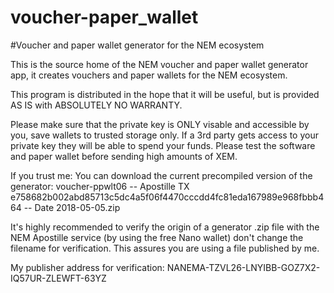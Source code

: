 # voucher-paper_wallet
#Voucher and paper wallet generator for the NEM ecosystem

This is the source home of the NEM voucher and paper wallet generator app, it creates vouchers and paper wallets for the NEM ecosystem.

This program is distributed in the hope that it will be useful, but is provided AS IS with ABSOLUTELY NO WARRANTY.

Please make sure that the private key is ONLY visable and accessible by you, save wallets to trusted storage only. If a 3rd party gets access to your private key they will be able to spend your funds. Please test the software and paper wallet before sending high amounts of XEM.

If you trust me:
You can download the current precompiled version of the generator: voucher-ppwlt06 -- Apostille TX e758682b002abd85713c5dc4a5f06f4470cccdd4fc81eda167989e968fbbb464 -- Date 2018-05-05.zip

It's highly recommended to verify the origin of a generator .zip file with the NEM Apostille service (by using the free Nano wallet) don't change the filename for verification. This assures you are using a file published by me.

My publisher address for verification: NANEMA-TZVL26-LNYIBB-GOZ7X2-IQ57UR-ZLEWFT-63YZ


